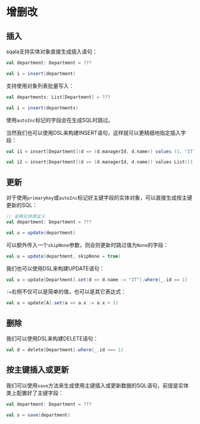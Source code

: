 # 增删改

## 插入

sqala支持实体对象直接生成插入语句：

```scala
val department: Department = ???

val i = insert(department)
```

支持使用对象列表批量写入：

```scala
val departments: List[Department] = ???

val i = insert(departments)
```

使用`autoInc`标记的字段会在生成SQL时跳过。

当然我们也可以使用DSL来构建INSERT语句，这样就可以更精细地指定插入字段：

```scala
val i1 = insert[Department](d => (d.managerId, d.name)) values (1, "IT")

val i2 = insert[Department](d => (d.managerId, d.name)) values List((1, "IT"), (2, "Legal"))
```

## 更新

对于使用`primaryKey`或`autoInc`标记好主键字段的实体对象，可以直接生成按主键更新的SQL：

```scala
// 省略实体类定义
val department: Department = ???

val u = update(department)
```

可以额外传入一个`skipNone`参数，则会则更新时跳过值为`None`的字段：

```scala
val u = update(department, skipNone = true)
```

我们也可以使用DSL来构建UPDATE语句：

```scala
val u = update[Department].set(d => d.name := "IT").where(_.id == 1)
```

`:=`右侧不仅可以是简单的值，也可以是其它表达式：

```scala
val u = update[A].set(a => a.x := a.x + 1)
```

## 删除

我们可以使用DSL来构建DELETE语句：

```scala
val d = delete[Department].where(_.id === 1)
```

## 按主键插入或更新

我们可以使用`save`方法来生成使用主键插入或更新数据的SQL语句，前提是实体类上配置好了主键字段：

```scala
val department: Department = ???

val s = save(department)
```